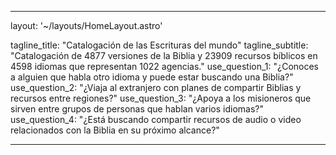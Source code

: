 ---

layout: '~/layouts/HomeLayout.astro'

tagline_title: "Catalogación de las Escrituras del mundo"
tagline_subtitle: "Catalogación de 4877 versiones de la Biblia y 23909 recursos bíblicos en 4598 idiomas que representan 1022 agencias."
use_question_1: "¿Conoces a alguien que habla otro idioma y puede estar buscando una Biblia?"
use_question_2: "¿Viaja al extranjero con planes de compartir Biblias y recursos entre regiones?"
use_question_3: "¿Apoya a los misioneros que sirven entre grupos de personas que hablan varios idiomas?"
use_question_4: "¿Está buscando compartir recursos de audio o video relacionados con la Biblia en su próximo alcance?"

---